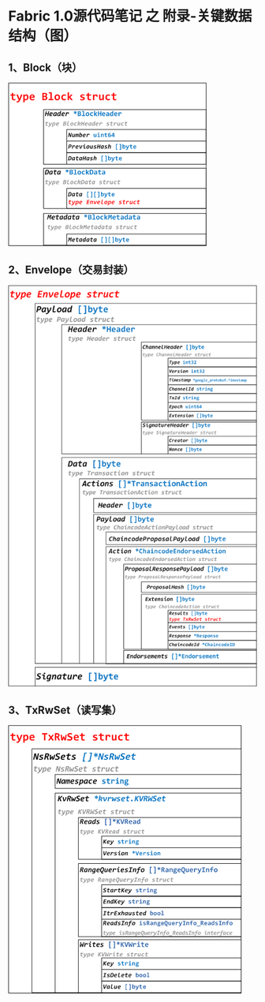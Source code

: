 # Fabric 1.0源代码笔记 之 附录-关键数据结构（图）

## 1、Block（块）

![](../blockfile/Block.png)

## 2、Envelope（交易封装）

![](../tx/Envelope.png)

## 3、TxRwSet（读写集）

![](../tx/TxRwSet.png)